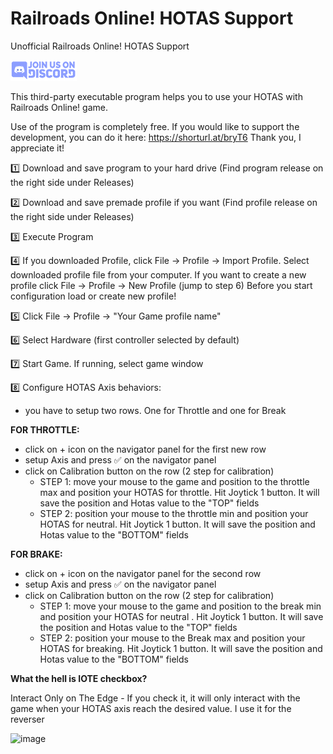 # Railroads Online! HOTAS Support
Unofficial Railroads Online! HOTAS Support

[![N|Solid](https://github.com/Vandorr/RROHOTASSupport/blob/main/images/join-us-on-discord.png)](https://discord.gg/VvsMfJWjyp)

This third-party executable program helps you to use your HOTAS with Railroads Online! game.


Use of the program is completely free. 
If you would like to support the development, you can do it here: https://shorturl.at/bryT6 Thank you, I appreciate it!

1️⃣  Download and save program to your hard drive (Find program release on the right side under Releases) 

2️⃣  Download and save premade profile if you want (Find profile release on the right side under Releases) 

3️⃣  Execute Program

4️⃣  If you downloaded Profile, click File -> Profile -> Import Profile. Select downloaded profile file from your computer. 
       If you want to create a new profile click File -> Profile -> New Profile (jump to step 6)
       Before you start configuration load or create new profile!

5️⃣  Click File -> Profile -> "Your Game profile name"

6️⃣  Select Hardware (first controller selected by default)

7️⃣  Start Game. If running, select game window

8️⃣  Configure HOTAS Axis behaviors:
- you have to setup two rows. One for Throttle and one for Break

**FOR THROTTLE:**
- click on + icon on the navigator panel for the first new row
- setup Axis and press ✅ on the navigator panel
- click on Calibration button on the row (2 step for calibration)
  -  STEP 1: move your mouse to the game and position to the throttle max and position your HOTAS for throttle. Hit Joytick 1 button. It will save the position and Hotas value to the "TOP" fields
  - STEP 2: position your mouse to the throttle min and position your HOTAS for neutral. Hit Joytick 1 button. It will save the position and Hotas value to the "BOTTOM" fields

**FOR BRAKE:**
- click on + icon on the navigator panel for the second row
- setup Axis and press ✅ on the navigator panel
- click on Calibration button on the row (2 step for calibration)
  -  STEP 1: move your mouse to the game and position to the break min and position your HOTAS for neutral . Hit Joytick 1 button. It will save the position and Hotas value to the "TOP" fields
  - STEP 2: position your mouse to the Break max and position your HOTAS for breaking. Hit Joytick 1 button. It will save the position and Hotas value to the "BOTTOM" fields
      
**What the hell is IOTE checkbox?**

Interact Only on The Edge - If you check it, it will only interact with the game when your HOTAS axis reach the desired value. I use it for the reverser

![image](https://user-images.githubusercontent.com/990379/156883487-349b34cc-6bac-4219-a357-713bf03c8efb.png)
